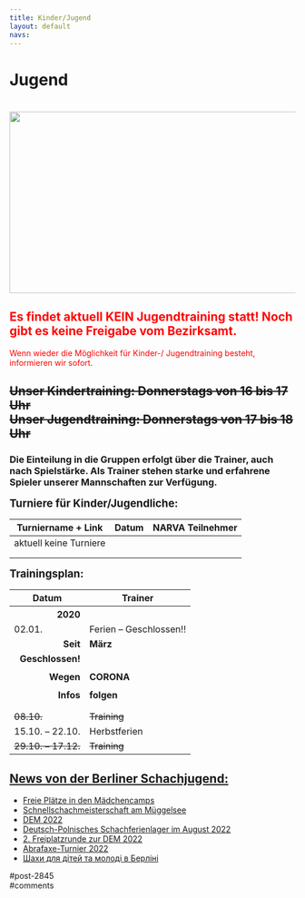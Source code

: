 ```yaml
---
title: Kinder/Jugend 
layout: default
navs:
---
```

<div class="post-2845 page type-page status-publish hentry" id="post-2845">
<h1 class="entry-title">Jugend</h1>
<div class="entry-content">
<h1><img alt="" class="aligncenter wp-image-3899 size-large" height="320" loading="lazy" sizes="(max-width: 640px) 100vw, 640px" src="http://www.narva-schach.de/wordpress/wp-content/uploads/2018/03/0002farbe-1024x512.jpg" srcset="https://www.narva-schach.de/wordpress/wp-content/uploads/2018/03/0002farbe-1024x512.jpg 1024w, https://www.narva-schach.de/wordpress/wp-content/uploads/2018/03/0002farbe-300x150.jpg 300w, https://www.narva-schach.de/wordpress/wp-content/uploads/2018/03/0002farbe-768x384.jpg 768w, https://www.narva-schach.de/wordpress/wp-content/uploads/2018/03/0002farbe.jpg 1184w" width="640"/></h1>
<h2><strong><span style="color: #ff0000;">Es findet aktuell KEIN Jugendtraining statt! Noch gibt es keine Freigabe vom Bezirksamt.<br/>
</span></strong></h2>
<p><span style="color: #ff0000;">Wenn wieder die Möglichkeit für Kinder-/ Jugendtraining besteht, informieren wir sofort.</span></p>
<h2><del datetime="2020-09-10T05:24:47+00:00">Unser Kindertraining: Donnerstags von 16 bis 17 Uhr<br/>
Unser Jugendtraining: Donnerstags von 17 bis 18 Uhr</del></h2>
<h3>Die Einteilung in die Gruppen erfolgt über die Trainer, auch nach Spielstärke. Als Trainer stehen starke und erfahrene Spieler unserer Mannschaften zur Verfügung.</h3>
<p><span style="font-size: 14pt;"><strong>Turniere für Kinder/Jugendliche:</strong></span></p>
<table class="clean swiss footable">
<thead>
<tr>
<th>Turniername + Link</th>
<th>Datum</th>
<th>NARVA Teilnehmer</th>
</tr>
</thead>
<tbody>
<tr>
<td nowrap="nowrap">aktuell keine Turniere</td>
<td></td>
<td></td>
</tr>
<tr>
<td nowrap="nowrap"></td>
<td></td>
<td></td>
</tr>
<tr>
<td nowrap="nowrap"></td>
<td></td>
<td></td>
</tr>
</tbody>
</table>
<p><span style="font-size: 14pt;"><strong>Trainingsplan:</strong></span></p>
<table class="clean swiss footable">
<thead>
<tr>
<th>Datum</th>
<th>Trainer</th>
</tr>
</thead>
<tbody>
<tr>
<th style="text-align: right;"><span style="font-size: 12pt;"><strong>2020</strong></span></th>
</tr>
<tr>
<td>02.01.</td>
<td>Ferien – Geschlossen!!</td>
</tr>
<tr>
<td style="text-align: right;"><strong>Seit</strong></td>
<td><strong>März</strong></td>
</tr>
<tr>
<td style="text-align: right;"><strong>Geschlossen!</strong></td>
<td></td>
</tr>
<tr>
<td style="text-align: right;"></td>
<td></td>
</tr>
<tr>
<td style="text-align: right;"><strong>Wegen</strong></td>
<td><strong>CORONA</strong></td>
</tr>
<tr>
<td></td>
<td></td>
</tr>
<tr>
<td style="text-align: right;"><strong>Infos</strong></td>
<td><strong>folgen</strong></td>
</tr>
<tr>
<td></td>
<td></td>
</tr>
<tr>
<td style="text-align: right;"></td>
<td></td>
</tr>
<tr>
<td><del>08.10.</del></td>
<td><del>Training</del></td>
</tr>
<tr>
<td>15.10. – 22.10.</td>
<td>Herbstferien</td>
</tr>
<tr>
<td><del>29.10. – 17.12.</del></td>
<td><del>Training</del></td>
</tr>
</tbody>
</table>
<h2><span style="text-decoration: underline;">News von der Berliner Schachjugend:</span></h2>
<ul><!--via SimplePie with RSSImport--><li><a href="http://www.schachjugend-in-berlin.de/freie-plaetze-in-den-maedchencamps/" title="Freie Plätze in den Mädchencamps">Freie Plätze in den Mädchencamps</a></li><li><a href="http://www.schachjugend-in-berlin.de/schnellschachmeisterschaft-am-mueggelsee-2/" title="Schnellschachmeisterschaft am Müggelsee">Schnellschachmeisterschaft am Müggelsee</a></li><li><a href="http://www.schachjugend-in-berlin.de/dem-2022/" title="DEM 2022">DEM 2022</a></li><li><a href="http://www.schachjugend-in-berlin.de/deutsch-polnisches-schachferienlager-im-august-2022/" title="Deutsch-Polnisches Schachferienlager im August 2022">Deutsch-Polnisches Schachferienlager im August 2022</a></li><li><a href="http://www.schachjugend-in-berlin.de/2-freiplatzrunde-zur-dem-2022/" title="2. Freiplatzrunde zur DEM 2022">2. Freiplatzrunde zur DEM 2022</a></li><li><a href="http://www.schachjugend-in-berlin.de/abrafaxe-turnier-2022/" title="Abrafaxe-Turnier 2022">Abrafaxe-Turnier 2022</a></li><li><a href="http://www.schachjugend-in-berlin.de/%D1%88%D0%B0%D1%85%D0%B8-%D0%B4%D0%BB%D1%8F-%D0%B4%D1%96%D1%82%D0%B5%D0%B9-%D1%82%D0%B0-%D0%BC%D0%BE%D0%BB%D0%BE%D0%B4%D1%96-%D0%B2-%D0%B1%D0%B5%D1%80%D0%BB%D1%96%D0%BD%D1%96/" title="Шахи для дітей та молоді в Берліні">Шахи для дітей та молоді в Берліні</a></li></ul>
</div><!-- .entry-content -->
</div> #post-2845 
<div id="comments">
</div> #comments 
